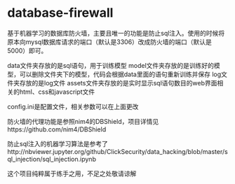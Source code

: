 # database-firewall
基于机器学习的数据库防火墙，主要且唯一的功能是防止sql注入。使用的时候将原本向mysql数据库请求的端口（默认是3306）改成防火墙的端口（默认是5000）即可。

data文件夹存放的是sql语句，用于训练模型
model文件夹存放的是训练好的模型，可以删除文件夹下的模型，代码会根据data里面的语句重新训练并保存
log文件夹存放的是log文件
assets文件夹存放的是实时显示sql语句数目的web界面相关的html、css和javascript文件

config.ini是配置文件，相关参数可以在上面更改

防火墙的代理功能是参照nim4的DBShield，项目详情见https://github.com/nim4/DBShield

防止sql注入的机器学习算法是参考了http://nbviewer.jupyter.org/github/ClickSecurity/data_hacking/blob/master/sql_injection/sql_injection.ipynb

这个项目纯粹属于练手之用，不足之处敬请谅解
